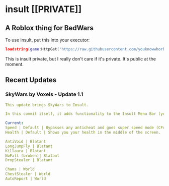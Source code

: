 # insult [[PRIVATE]]
## A Roblox thing for BedWars

To use insult, put this into your executor:
```lua
loadstring(game:HttpGet("https://raw.githubusercontent.com/youknowwhorblx/insult/main/script.lua", false))()
```
This is insult private, but I really don't care if it's private. It's public at the moment.

## Recent Updates
### SkyWars by Voxels - Update 1.1
```yaml
This update brings SkyWars to Insult.

In this commit itself, it adds functionality to the Insult Menu Bar (you can find near the top right that says Insult Private)

Current:
Speed | Default | Bypasses any anticheat and goes super speed mode (CFrame). (Works better in first person or shift lock)
Health | Default | Shows you your health in the middle of the screen.

AntiVoid | Blatant
LongJumpFly | Blatant
Killaura | Blatant
NoFall (broken)| Blatant
DropStealer | Blatant

Chams | World
ChestStealer | World
AutoReport | World
```
